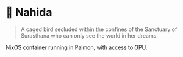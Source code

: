 # 🌱 Nahida

> A caged bird secluded within the confines of the Sanctuary of Surasthana who can only see the world in her dreams.

NixOS container running in Paimon, with access to GPU.
